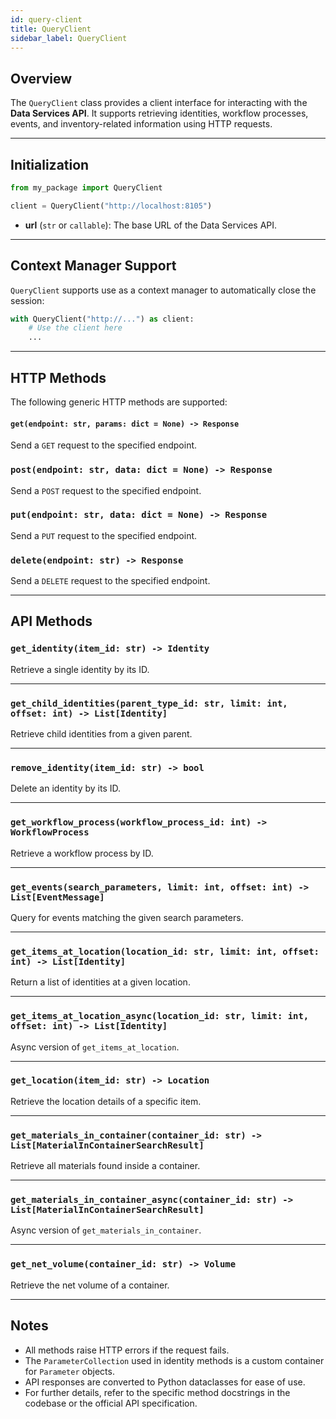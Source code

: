 ```yaml
---
id: query-client
title: QueryClient
sidebar_label: QueryClient
---
```


## Overview

The `QueryClient` class provides a client interface for interacting with the **Data Services API**. It supports retrieving identities, workflow processes, events, and inventory-related information using HTTP requests.

---

## Initialization

```python
from my_package import QueryClient

client = QueryClient("http://localhost:8105")
```

- **url** (`str` or `callable`): The base URL of the Data Services API.

---

## Context Manager Support

`QueryClient` supports use as a context manager to automatically close the session:

```python
with QueryClient("http://...") as client:
    # Use the client here
    ...
```

---

## HTTP Methods

The following generic HTTP methods are supported:

#### `get(endpoint: str, params: dict = None) -> Response`

Send a `GET` request to the specified endpoint.

### `post(endpoint: str, data: dict = None) -> Response`

Send a `POST` request to the specified endpoint.

### `put(endpoint: str, data: dict = None) -> Response`

Send a `PUT` request to the specified endpoint.

### `delete(endpoint: str) -> Response`

Send a `DELETE` request to the specified endpoint.

---

## API Methods

### `get_identity(item_id: str) -> Identity`

Retrieve a single identity by its ID.

---

### `get_child_identities(parent_type_id: str, limit: int, offset: int) -> List[Identity]`

Retrieve child identities from a given parent.

---

### `remove_identity(item_id: str) -> bool`

Delete an identity by its ID.

---

### `get_workflow_process(workflow_process_id: int) -> WorkflowProcess`

Retrieve a workflow process by ID.

---

### `get_events(search_parameters, limit: int, offset: int) -> List[EventMessage]`

Query for events matching the given search parameters.

---

### `get_items_at_location(location_id: str, limit: int, offset: int) -> List[Identity]`

Return a list of identities at a given location.

---

### `get_items_at_location_async(location_id: str, limit: int, offset: int) -> List[Identity]`

Async version of `get_items_at_location`.

---

### `get_location(item_id: str) -> Location`

Retrieve the location details of a specific item.

---

### `get_materials_in_container(container_id: str) -> List[MaterialInContainerSearchResult]`

Retrieve all materials found inside a container.

---

### `get_materials_in_container_async(container_id: str) -> List[MaterialInContainerSearchResult]`

Async version of `get_materials_in_container`.

---

### `get_net_volume(container_id: str) -> Volume`

Retrieve the net volume of a container.

---

## Notes

- All methods raise HTTP errors if the request fails.
- The `ParameterCollection` used in identity methods is a custom container for `Parameter` objects.
- API responses are converted to Python dataclasses for ease of use.
- For further details, refer to the specific method docstrings in the codebase or the official API specification.

